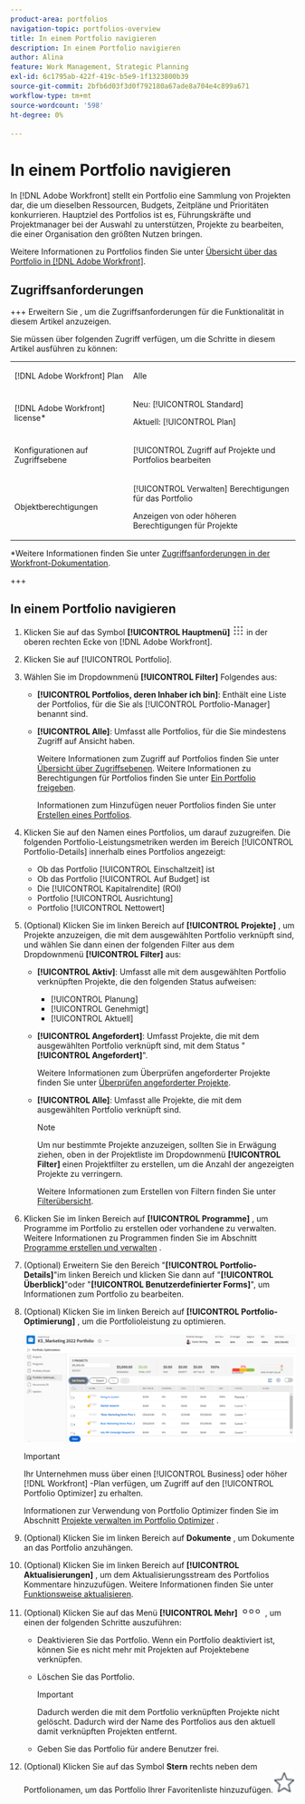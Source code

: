 ```yaml
---
product-area: portfolios
navigation-topic: portfolios-overview
title: In einem Portfolio navigieren
description: In einem Portfolio navigieren
author: Alina
feature: Work Management, Strategic Planning
exl-id: 6c1795ab-422f-419c-b5e9-1f1323800b39
source-git-commit: 2bfb6d03f3d0f792180a67ade8a704e4c899a671
workflow-type: tm+mt
source-wordcount: '598'
ht-degree: 0%

---
```


# In einem Portfolio navigieren

<!--
<p data-mc-conditions="QuicksilverOrClassic.Draft mode">(NOTE: This article will need to be further revised and maybe merged into Understanding Portfolios?! (other?!).)</p>
-->

In [!DNL Adobe Workfront] stellt ein Portfolio eine Sammlung von Projekten dar, die um dieselben Ressourcen, Budgets, Zeitpläne und Prioritäten konkurrieren. Hauptziel des Portfolios ist es, Führungskräfte und Projektmanager bei der Auswahl zu unterstützen, Projekte zu bearbeiten, die einer Organisation den größten Nutzen bringen.

Weitere Informationen zu Portfolios finden Sie unter [Übersicht über das Portfolio in [!DNL Adobe Workfront]](../../../manage-work/portfolios/portfolios-overview/portfolio-overview.md).

## Zugriffsanforderungen


+++ Erweitern Sie , um die Zugriffsanforderungen für die Funktionalität in diesem Artikel anzuzeigen.

Sie müssen über folgenden Zugriff verfügen, um die Schritte in diesem Artikel ausführen zu können:

<table style="table-layout:auto"> 
 <col> 
 <col> 
 <tbody> 
  <tr> 
   <td role="rowheader">[!DNL Adobe Workfront] Plan</td> 
   <td> <p>Alle </p> </td> 
  </tr> 
  <tr> 
   <td role="rowheader">[!DNL Adobe Workfront] license*</td> 
   <td> <p>Neu: [!UICONTROL Standard] </p>
   <p>Aktuell: [!UICONTROL Plan] </p> </td> 
  </tr> 
  <tr> 
   <td role="rowheader">Konfigurationen auf Zugriffsebene</td> 
   <td> <p>[!UICONTROL Zugriff auf Projekte und Portfolios bearbeiten</p>  </td> 
  </tr> 
  <tr> 
   <td role="rowheader">Objektberechtigungen</td> 
   <td> <p>[!UICONTROL Verwalten] Berechtigungen für das Portfolio</p> <p>Anzeigen von oder höheren Berechtigungen für Projekte</p>  </td> 
  </tr> 
 </tbody> 
</table>

*Weitere Informationen finden Sie unter [Zugriffsanforderungen in der Workfront-Dokumentation](/help/quicksilver/administration-and-setup/add-users/access-levels-and-object-permissions/access-level-requirements-in-documentation.md).

+++

## In einem Portfolio navigieren

1. Klicken Sie auf das Symbol **[!UICONTROL Hauptmenü]** ![](assets/main-menu-icon.png) in der oberen rechten Ecke von [!DNL Adobe Workfront].

1. Klicken Sie auf [!UICONTROL Portfolio].
1. Wählen Sie im Dropdownmenü **[!UICONTROL Filter]** Folgendes aus:

   * **[!UICONTROL Portfolios, deren Inhaber ich bin]**: Enthält eine Liste der Portfolios, für die Sie als [!UICONTROL Portfolio-Manager] benannt sind.
   * **[!UICONTROL Alle]**: Umfasst alle Portfolios, für die Sie mindestens Zugriff auf Ansicht haben.

     Weitere Informationen zum Zugriff auf Portfolios finden Sie unter [Übersicht über Zugriffsebenen](../../../administration-and-setup/add-users/access-levels-and-object-permissions/access-levels-overview.md).
Weitere Informationen zu Berechtigungen für Portfolios finden Sie unter [Ein Portfolio freigeben](../../../workfront-basics/grant-and-request-access-to-objects/share-a-portfolio.md).

     Informationen zum Hinzufügen neuer Portfolios finden Sie unter [Erstellen eines Portfolios](../../../manage-work/portfolios/create-and-manage-portfolios/create-portfolios.md).

1. Klicken Sie auf den Namen eines Portfolios, um darauf zuzugreifen.
Die folgenden Portfolio-Leistungsmetriken werden im Bereich [!UICONTROL Portfolio-Details] innerhalb eines Portfolios angezeigt:

   * Ob das Portfolio [!UICONTROL Einschaltzeit] ist
   * Ob das Portfolio [!UICONTROL Auf Budget] ist
   * Die [!UICONTROL Kapitalrendite] (ROI)
   * Portfolio [!UICONTROL Ausrichtung]
   * Portfolio [!UICONTROL Nettowert]

1. (Optional)   Klicken Sie im linken Bereich auf **[!UICONTROL Projekte]** , um Projekte anzuzeigen, die mit dem ausgewählten Portfolio verknüpft sind, und wählen Sie dann einen der folgenden Filter aus dem Dropdownmenü **[!UICONTROL Filter]** aus:

   * **[!UICONTROL Aktiv]**: Umfasst alle mit dem ausgewählten Portfolio verknüpften Projekte, die den folgenden Status aufweisen:

      * [!UICONTROL Planung]
      * [!UICONTROL Genehmigt]
      * [!UICONTROL Aktuell]
   * **[!UICONTROL Angefordert]**: Umfasst Projekte, die mit dem ausgewählten Portfolio verknüpft sind, mit dem Status &quot;**[!UICONTROL Angefordert]**&quot;.

     Weitere Informationen zum Überprüfen angeforderter Projekte finden Sie unter [Überprüfen angeforderter Projekte](../../../manage-work/portfolios/create-and-manage-portfolios/review-requested-projects.md).

   * **[!UICONTROL Alle]**: Umfasst alle Projekte, die mit dem ausgewählten Portfolio verknüpft sind.

     >[!NOTE]
     >
     >Um nur bestimmte Projekte anzuzeigen, sollten Sie in Erwägung ziehen, oben in der Projektliste im Dropdownmenü **[!UICONTROL Filter]** einen Projektfilter zu erstellen, um die Anzahl der angezeigten Projekte zu verringern.

     Weitere Informationen zum Erstellen von Filtern finden Sie unter [Filterübersicht](../../../reports-and-dashboards/reports/reporting-elements/filters-overview.md).


1. Klicken Sie im linken Bereich auf **[!UICONTROL Programme]** , um Programme im Portfolio zu erstellen oder vorhandene zu verwalten.
Weitere Informationen zu Programmen finden Sie im Abschnitt [Programme erstellen und verwalten](../../../manage-work/portfolios/create-and-manage-programs/create-and-manage-programs.md) .

1. (Optional) Erweitern Sie den Bereich &quot;**[!UICONTROL Portfolio-Details]**&quot;im linken Bereich und klicken Sie dann auf &quot;**[!UICONTROL Überblick]**&quot;oder &quot;**[!UICONTROL Benutzerdefinierter Forms]**&quot;, um Informationen zum Portfolio zu bearbeiten.

1. (Optional) Klicken Sie im linken Bereich auf **[!UICONTROL Portfolio-Optimierung]** , um die Portfolioleistung zu optimieren.

   ![](assets/portfolio-optimizer-with-projects-nwe-350x89.png)

   >[!IMPORTANT]
   >
   >Ihr Unternehmen muss über einen [!UICONTROL Business] oder höher [!DNL Workfront] -Plan verfügen, um Zugriff auf den [!UICONTROL Portfolio Optimizer] zu erhalten.

   Informationen zur Verwendung von Portfolio Optimizer finden Sie im Abschnitt [Projekte verwalten im Portfolio Optimizer](../../../manage-work/portfolios/portfolio-optimizer/manage-projects-in-portfolio-optimizer.md) .

1. (Optional) Klicken Sie im linken Bereich auf **Dokumente** , um Dokumente an das Portfolio anzuhängen.
1. (Optional) Klicken Sie im linken Bereich auf **[!UICONTROL Aktualisierungen]** , um dem Aktualisierungsstream des Portfolios Kommentare hinzuzufügen. Weitere Informationen finden Sie unter [Funktionsweise aktualisieren](../../../workfront-basics/updating-work-items-and-viewing-updates/update-work.md).
1. (Optional) Klicken Sie auf das Menü **[!UICONTROL Mehr]** ![](assets/qs-more-icon-on-an-object.png) , um einen der folgenden Schritte auszuführen:

   * Deaktivieren Sie das Portfolio. Wenn ein Portfolio deaktiviert ist, können Sie es nicht mehr mit Projekten auf Projektebene verknüpfen.
   * Löschen Sie das Portfolio.

     >[!IMPORTANT]
     >
     >Dadurch werden die mit dem Portfolio verknüpften Projekte nicht gelöscht. Dadurch wird der Name des Portfolios aus den aktuell damit verknüpften Projekten entfernt.

   * Geben Sie das Portfolio für andere Benutzer frei.

1. (Optional) Klicken Sie auf das Symbol **Stern** rechts neben dem Portfolionamen, um das Portfolio Ihrer Favoritenliste hinzuzufügen.![](assets/qs-star-icon-favorites-39x38.png)
